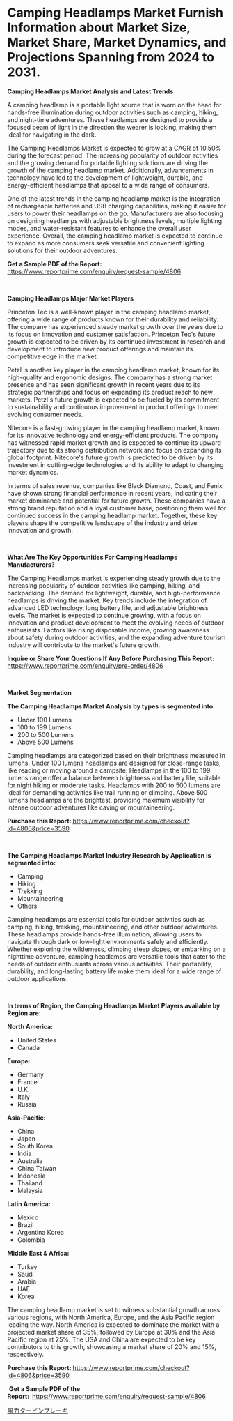 <p><h1>Camping Headlamps Market Furnish Information about Market Size, Market Share, Market Dynamics, and Projections Spanning from 2024 to 2031.</h1></p><p><strong>Camping Headlamps Market Analysis and Latest Trends</strong></p>
<p><p>A camping headlamp is a portable light source that is worn on the head for hands-free illumination during outdoor activities such as camping, hiking, and night-time adventures. These headlamps are designed to provide a focused beam of light in the direction the wearer is looking, making them ideal for navigating in the dark.</p><p>The Camping Headlamps Market is expected to grow at a CAGR of 10.50% during the forecast period. The increasing popularity of outdoor activities and the growing demand for portable lighting solutions are driving the growth of the camping headlamp market. Additionally, advancements in technology have led to the development of lightweight, durable, and energy-efficient headlamps that appeal to a wide range of consumers.</p><p>One of the latest trends in the camping headlamp market is the integration of rechargeable batteries and USB charging capabilities, making it easier for users to power their headlamps on the go. Manufacturers are also focusing on designing headlamps with adjustable brightness levels, multiple lighting modes, and water-resistant features to enhance the overall user experience. Overall, the camping headlamp market is expected to continue to expand as more consumers seek versatile and convenient lighting solutions for their outdoor adventures.</p></p>
<p><strong>Get a Sample PDF of the Report:&nbsp;</strong> <a href="https://www.reportprime.com/enquiry/request-sample/4806">https://www.reportprime.com/enquiry/request-sample/4806</a></p>
<p>&nbsp;</p>
<p><strong>Camping Headlamps Major Market Players</strong></p>
<p><p>Princeton Tec is a well-known player in the camping headlamp market, offering a wide range of products known for their durability and reliability. The company has experienced steady market growth over the years due to its focus on innovation and customer satisfaction. Princeton Tec's future growth is expected to be driven by its continued investment in research and development to introduce new product offerings and maintain its competitive edge in the market.</p><p>Petzl is another key player in the camping headlamp market, known for its high-quality and ergonomic designs. The company has a strong market presence and has seen significant growth in recent years due to its strategic partnerships and focus on expanding its product reach to new markets. Petzl's future growth is expected to be fueled by its commitment to sustainability and continuous improvement in product offerings to meet evolving consumer needs.</p><p>Nitecore is a fast-growing player in the camping headlamp market, known for its innovative technology and energy-efficient products. The company has witnessed rapid market growth and is expected to continue its upward trajectory due to its strong distribution network and focus on expanding its global footprint. Nitecore's future growth is predicted to be driven by its investment in cutting-edge technologies and its ability to adapt to changing market dynamics.</p><p>In terms of sales revenue, companies like Black Diamond, Coast, and Fenix have shown strong financial performance in recent years, indicating their market dominance and potential for future growth. These companies have a strong brand reputation and a loyal customer base, positioning them well for continued success in the camping headlamp market. Together, these key players shape the competitive landscape of the industry and drive innovation and growth.</p></p>
<p>&nbsp;</p>
<p><strong>What Are The Key Opportunities For Camping Headlamps Manufacturers?</strong></p>
<p><p>The Camping Headlamps market is experiencing steady growth due to the increasing popularity of outdoor activities like camping, hiking, and backpacking. The demand for lightweight, durable, and high-performance headlamps is driving the market. Key trends include the integration of advanced LED technology, long battery life, and adjustable brightness levels. The market is expected to continue growing, with a focus on innovation and product development to meet the evolving needs of outdoor enthusiasts. Factors like rising disposable income, growing awareness about safety during outdoor activities, and the expanding adventure tourism industry will contribute to the market's future growth.</p></p>
<p><strong>Inquire or Share Your Questions If Any Before Purchasing This Report:</strong> <a href="https://www.reportprime.com/enquiry/pre-order/4806">https://www.reportprime.com/enquiry/pre-order/4806</a></p>
<p>&nbsp;</p>
<p><strong>Market Segmentation</strong></p>
<p><strong>The Camping Headlamps Market Analysis by types is segmented into:</strong></p>
<p><ul><li>Under 100 Lumens</li><li>100 to 199 Lumens</li><li>200 to 500 Lumens</li><li>Above 500 Lumens</li></ul></p>
<p><p>Camping headlamps are categorized based on their brightness measured in lumens. Under 100 lumens headlamps are designed for close-range tasks, like reading or moving around a campsite. Headlamps in the 100 to 199 lumens range offer a balance between brightness and battery life, suitable for night hiking or moderate tasks. Headlamps with 200 to 500 lumens are ideal for demanding activities like trail running or climbing. Above 500 lumens headlamps are the brightest, providing maximum visibility for intense outdoor adventures like caving or mountaineering.</p></p>
<p><strong>Purchase this Report:&nbsp;</strong><a href="https://www.reportprime.com/checkout?id=4806&price=3590">https://www.reportprime.com/checkout?id=4806&price=3590</a></p>
<p>&nbsp;</p>
<p><strong>The Camping Headlamps Market Industry Research by Application is segmented into:</strong></p>
<p><ul><li>Camping</li><li>Hiking</li><li>Trekking</li><li>Mountaineering</li><li>Others</li></ul></p>
<p><p>Camping headlamps are essential tools for outdoor activities such as camping, hiking, trekking, mountaineering, and other outdoor adventures. These headlamps provide hands-free illumination, allowing users to navigate through dark or low-light environments safely and efficiently. Whether exploring the wilderness, climbing steep slopes, or embarking on a nighttime adventure, camping headlamps are versatile tools that cater to the needs of outdoor enthusiasts across various activities. Their portability, durability, and long-lasting battery life make them ideal for a wide range of outdoor applications.</p></p>
<p>&nbsp;</p>
<p><strong>In terms of Region, the Camping Headlamps Market Players available by Region are:</strong></p>
<p>
    <p> <strong> North America: </strong>
        <ul>
            <li>United States</li>
            <li>Canada</li>
        </ul>
        </p> 
    <p> <strong> Europe: </strong>
        <ul>
            <li>Germany</li>
            <li>France</li>
            <li>U.K.</li>
            <li>Italy</li>
            <li>Russia</li>
        </ul>
        </p> 
    <p> <strong> Asia-Pacific: </strong>
        <ul>
            <li>China</li>
            <li>Japan</li>
            <li>South Korea</li>
            <li>India</li>
            <li>Australia</li>
            <li>China Taiwan</li>
            <li>Indonesia</li>
            <li>Thailand</li>
            <li>Malaysia</li>
        </ul>
        </p> 
    <p> <strong> Latin America: </strong>
        <ul>
            <li>Mexico</li>
            <li>Brazil</li>
            <li>Argentina Korea</li>
            <li>Colombia</li>
        </ul>
        </p> 
    <p> <strong> Middle East & Africa: </strong>
        <ul>
            <li>Turkey</li>
            <li>Saudi</li>
            <li>Arabia</li>
            <li>UAE</li>
            <li>Korea</li>
        </ul>
    </p>
    </p>
<p><p>The camping headlamp market is set to witness substantial growth across various regions, with North America, Europe, and the Asia Pacific region leading the way. North America is expected to dominate the market with a projected market share of 35%, followed by Europe at 30% and the Asia Pacific region at 25%. The USA and China are expected to be key contributors to this growth, showcasing a market share of 20% and 15%, respectively.</p></p>
<p><strong>Purchase this Report: </strong><a href="https://www.reportprime.com/checkout?id=4806&price=3590">https://www.reportprime.com/checkout?id=4806&price=3590</a></p>
<p>&nbsp;<strong>Get a Sample PDF of the Report:&nbsp;&nbsp;</strong><a href="https://www.reportprime.com/enquiry/request-sample/4806">https://www.reportprime.com/enquiry/request-sample/4806</a></p>
<p><strong></strong></p>
<p><p><a href="https://github.com/one-cool-chick/Market-Research-Report-List-1/blob/main/982840615406.md">風力タービンブレーキ</a></p></p>